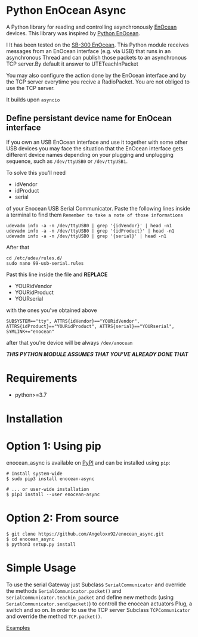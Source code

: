 # Python EnOcean Async
A Python library for reading and controlling asynchronously [EnOcean](http://www.enocean.com/) devices.
This library was inspired by [Python EnOcean](https://github.com/kipe/enocean).

I It has been tested on the [SB-300 EnOcean](https://www.enocean.com/en/products/enocean_modules/usb-300-oem/).
This Python module receives messages from an EnOcean interface (e.g. via USB) that runs in an asynchronous Thread and can publish those packets to an asynchronous TCP server.By default it answer to UTETeachInPacket

You may also configure the action done by the EnOcean interface and by the TCP server everytime you recive a RadioPacket. You are not obliged to use the TCP server.

It builds upon `asyncio`

## Define persistant device name for EnOcean interface

If you own an USB EnOcean interface and use it together with some other USB devices you may face the situation that the EnOcean interface gets different device names depending on your plugging and unplugging sequence, such as `/dev/ttyUSB0` or `/dev/ttyUSB1`. 

To solve this you'll need
*  idVendor
*  idProduct
*  serial

of your Enocean USB Serial Communicator. Paste the following lines inside a terminal to find them 
`Remember to take a note of those informations`

```
udevadm info -a -n /dev/ttyUSB0 | grep '{idVendor}' | head -n1
udevadm info -a -n /dev/ttyUSB0 | grep '{idProduct}' | head -n1
udevadm info -a -n /dev/ttyUSB0 | grep '{serial}' | head -n1
```

After that 
```
cd /etc/udev/rules.d/
sudo nano 99-usb-serial.rules
```
Past this line inside the file and **REPLACE** 
*  YOURidVendor
*  YOURidProduct
*  YOURserial

with the ones you've obtained above
```
SUBSYSTEM=="tty", ATTRS{idVendor}=="YOURidVendor", ATTRS{idProduct}=="YOURidProduct", ATTRS{serial}=="YOURserial", SYMLINK+="enocean"
```
after that you're device will be always `/dev/anocean`

***THIS PYTHON MODULE ASSUMES THAT YOU'VE ALREADY DONE THAT***

# Requirements
*  python>=3.7

# Installation

Option 1: Using pip
===================

enocean_async is available on [PyPI](https://pypi.org/project/enocean-async/) and can be
installed using ``pip``:


    # Install system-wide
    $ sudo pip3 install enocean-async

    # ... or user-wide installation
    $ pip3 install --user enocean-async


Option 2: From source
=====================

    $ git clone https://github.com/Angeloxx92/enocean_async.git
    $ cd enocean_async
    $ python3 setup.py install


# Simple Usage
To use the serial Gateway just Subclass `SerialCommunicator` and override the methods `SerialCommunicator.packet()` and `SerialCommunicator.teachin_packet` and define new methods (using `SerialCommunicator.send(packet)`) to controll the enocean actuators  Plug, a switch and so on.
In order to use the TCP server Subclass `TCPCommunicator` and override the method `TCP.packet()`.

[Examples](https://github.com/Angeloxx92/enocean_async/tree/master/examples) 
